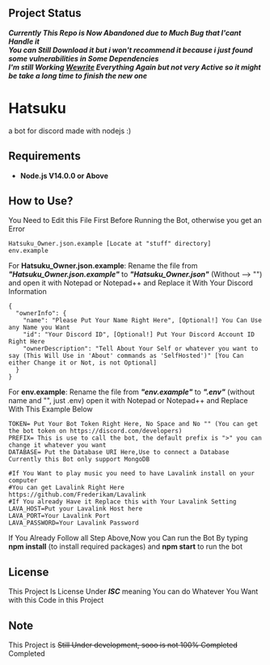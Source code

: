 ## Project Status
***Currently This Repo is Now Abandoned due to Much Bug that I'cant Handle it<br>
You can Still Download it but i won't recommend it because i just found some vulnerabilities in Some Dependencies<br>
I'm still Working [Wewrite](https://github.com/NatsuX1448/Hatsu-rewrite) Everything Again but not very Active so it might be take a long time to finish the new one<br>***
# Hatsuku
a bot for discord made with nodejs :)

## Requirements
* **Node.js V14.0.0 or Above**

## How to Use?
You Need to Edit this File First Before Running the Bot, otherwise you get an Error
```
Hatsuku_Owner.json.example [Locate at "stuff" directory]
env.example
```
For **Hatsuku_Owner.json.example**:
Rename the file from ***"Hatsuku_Owner.json.example"*** to ***"Hatsuku_Owner.json"*** (Without --> "")
and open it with Notepad or Notepad++ and Replace it With Your Discord Information
```
{
  "ownerInfo": {
    "name": "Please Put Your Name Right Here", [Optional!] You Can Use any Name you Want
    "id": "Your Discord ID", [Optional!] Put Your Discord Account ID Right Here
    "ownerDescription": "Tell About Your Self or whatever you want to say (This Will Use in 'About' commands as 'SelfHosted')" [You Can either Change it or Not, is not Optional]
  }
}
```
For **env.example**:
Rename the file from ***"env.example"*** to ***".env"*** (without name and "", just .env)
open it with Notepad or Notepad++ and Replace With This Example Below
```
TOKEN= Put Your Bot Token Right Here, No Space and No "" (You can get the bot token on https://discord.com/developers)
PREFIX= This is use to call the bot, the default prefix is ">" you can change it whatever you want
DATABASE= Put the Database URI Here,Use to connect a Database Currently this Bot only support MongoDB

#If You Want to play music you need to have Lavalink install on your computer
#You can get Lavalink Right Here https://github.com/Frederikam/Lavalink
#If You already Have it Replace this with Your Lavalink Setting
LAVA_HOST=Put your Lavalink Host here
LAVA_PORT=Your Lavalink Port
LAVA_PASSWORD=Your Lavalink Password
```
If You Already Follow all Step Above,Now you Can run the Bot By typing
**npm install** (to install required packages) and **npm start** to run the bot
## License
This Project Is License Under ***ISC*** meaning You can do Whatever You Want with this Code in this Project
## Note
This Project is ~~Still Under development, sooo is not 100% Completed~~ Completed
